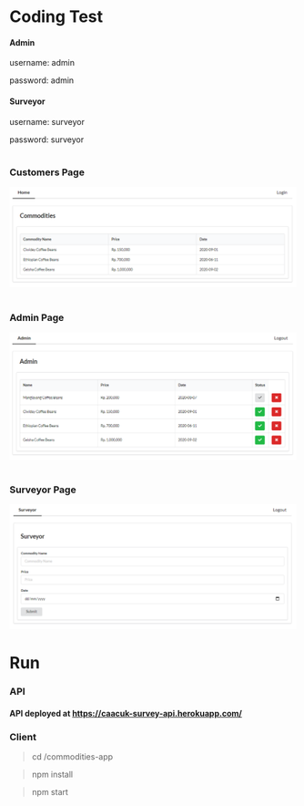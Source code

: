 # Coding Test

#### Admin

username: admin

password: admin

#### Surveyor

username: surveyor

password: surveyor

#

### Customers Page

![commodities](https://github.com/caacuk/commodities/blob/master/screenshots/commodities.PNG?raw=true)

#

### Admin Page

![admin](https://github.com/caacuk/commodities/blob/master/screenshots/admin.PNG?raw=true)

#

### Surveyor Page

![surveyor](https://github.com/caacuk/commodities/blob/master/screenshots/surveyor.PNG?raw=true)

# Run

### API

#### API deployed at https://caacuk-survey-api.herokuapp.com/

### Client

> cd /commodities-app

> npm install

> npm start
